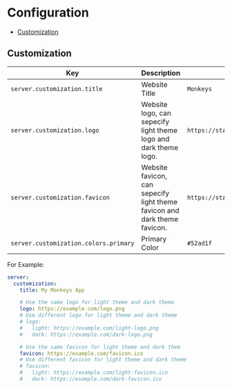 # Configuration <!-- omit in toc -->

- [Customization](#customization)

## Customization

| Key                                   | Description                                                               | Default Value                                      |
| ------------------------------------- | ------------------------------------------------------------------------- | -------------------------------------------------- |
| `server.customization.title`          | Website Title                                                             | `Monkeys`                                          |
| `server.customization.logo`           | Website logo, can sepecify light theme logo and dark theme logo.          | `https://static.aside.fun/static/vines.svg`        |
| `server.customization.favicon`        | Website favicon, can sepecify light theme favicon and dark theme favicon. | `https://static.infmonkeys.com/upload/favicon.svg` |
| `server.customization.colors.primary` | Primary Color                                                             | `#52ad1f`                                          |


For Example:

```yaml
server:
  customization:
    title: My Monkeys App

    # Use the same logo for light theme and dark theme
    logo: https://example.com/logo.png
    # Use different logo for light theme and dark theme
    # logo:
    #   light: https://example.com/light-logo.png
    #   dark: https://example.com/dark-logo.png

    # Use the same favicon for light theme and dark them
    favicon: https://example.com/favicon.ico
    # Use different favicon for light theme and dark theme
    # favicon:
    #   light: https://example.com/light-favicon.ico
    #   dark: https://example.com/dark-favicon.ico
```
